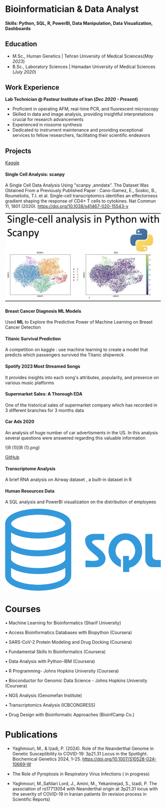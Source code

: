# Bioinformatician & Data Analyst

#### Skills: Python, SQL, R, PowerBI, Data Manipulation, Data Visualization, Dashboards 

## Education
- M.Sc., Human Genetics	| Tehran University of Medical Sciences(_May 2023_)	 			        		
- B.Sc., Laboratory Sciences | Hamadan University of Medical Sciences (_July 2020_)

## Work Experience
**Lab Technician @ Pasteur Institute of Iran (_Dec 2020 - Present_)** 
- Proficient in operating AFM, real-time PCR, and fluorescent microscopy
- Skilled in data and image analysis, providing insightful interpretations crucial for research advancements
- Experienced in niosome synthesis
- Dedicated to instrument maintenance and providing exceptional services to fellow researchers, facilitating their scientific endeavors


## Projects
[Kaggle](https://www.kaggle.com/mohammadyaghmouri)




#### Single Cell Analysis: scanpy

A Single Cell Data Analysis Using "scanpy ,anndata". The Dataset Was Obtained From a Previously Published Paper : Cano-Gamez, E., Soskic, B., Roumeliotis, T.I. et al. Single-cell transcriptomics identifies an effectorness gradient shaping the response of CD4+ T cells to cytokines. Nat Commun 11, 1801 (2020). https://doi.org/10.1038/s41467-020-15543-y

![R](R.jpeg)

#### Breast Cancer Diagnosis ML Models

Used **ML** to Explore the Predictive Power of Machine Learning on Breast Cancer Detection



#### Titanic Survival Prediction
A competition on kaggle : use machine learning to create a model that predicts which passengers survived the Titanic shipwreck

#### Spotify 2023 Most Streamed Songs
It provides insights into each song's attributes, popularity, and presence on various music platforms

#### Supermarket Sales: A Thorough EDA
One of the historical sales of supermarket company which has recorded in 3 different branches for 3 months data
#### Car Ads 2020
An analysis of huge number of car advertisments in the US. In this analysis several questions were answered regarding this valuable information

![R (1)](R (1).png)

[GitHub](https://www.github.com/BioGenGeek)

#### Transcriptome Analysis
A brief RNA analysis on Airway dataset , a built-in dataset in R



#### Human Resources Data
A SQL analysis and PowerBI visualization on the distribution of employees 

![sql](sql.png)

# Courses
•	Machine Learning for Bioinformatics (Sharif University) 

•	Access Bioinformatics Databases with Biopython (Coursera)

•	SARS-CoV-2 Protein Modeling and Drug Docking (Coursera)

•	Fundamental Skills In Bioinformatics (Coursera)

•	Data Analysis with Python-IBM (Coursera)

•	R Programming- Johns Hopkins University (Coursera)

•	Bioconductor for Genomic Data Science - Johns Hopkins University (Coursera) 

•	NGS Analysis (Genomefan Institute) 

•	Transcriptomics Analysis (ICBCONGRESS) 

•	Drug Design with Bioinformatic Approaches (BioinfCamp Co.)


# Publications
- Yaghmouri, M., & Izadi, P. (2024). Role of the Neanderthal Genome in Genetic Susceptibility to COVID-19: 3p21.31 Locus in the Spotlight. Biochemical Genetics 2024, 1–25. https://doi.org/10.1007/S10528-024-10669-W
  
- The Role of Pyroptosis in Respiratory Virus Infections ( in progress)

- Yaghmouri, M.,Safdari Lord, J., Amini, M., Yekaninejad, S., Izadi, P. The association of rs17713054 with Neanderthal origin at 3p21.31 locus with the severity of COVID-19 in Iranian patients (In revision process in Scientific Reports)

